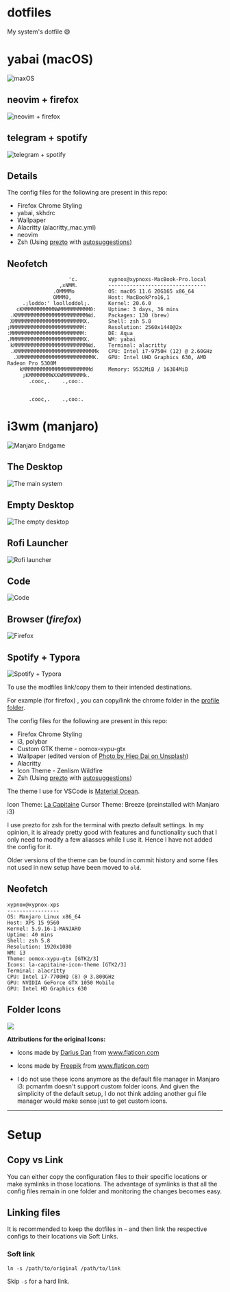 # dotfiles

My system's dotfile :smile:

# yabai (macOS)

![maxOS](https://i.imgur.com/0geuEDh.png)

## neovim + firefox

![neovim + firefox](https://i.imgur.com/iuC8R9m.png)

## telegram + spotify

![telegram + spotify](https://i.imgur.com/OZGQ0QS.png)


## Details

The config files for the following are present in this repo:

- Firefox Chrome Styling
- yabai, skhdrc
- Wallpaper
- Alacritty (alacritty_mac.yml)
- neovim
- Zsh (Using [prezto](https://github.com/sorin-ionescu/prezto) with [autosuggestions](https://github.com/sorin-ionescu/prezto/tree/master/modules/autosuggestions))

## Neofetch

```
                    'c.          xypnox@xypnoxs-MacBook-Pro.local
                 ,xNMM.          --------------------------------
               .OMMMMo           OS: macOS 11.6 20G165 x86_64
               OMMM0,            Host: MacBookPro16,1
     .;loddo:' loolloddol;.      Kernel: 20.6.0
   cKMMMMMMMMMMNWMMMMMMMMMM0:    Uptime: 3 days, 36 mins
 .KMMMMMMMMMMMMMMMMMMMMMMMWd.    Packages: 130 (brew)
 XMMMMMMMMMMMMMMMMMMMMMMMX.      Shell: zsh 5.8
;MMMMMMMMMMMMMMMMMMMMMMMM:       Resolution: 2560x1440@2x
:MMMMMMMMMMMMMMMMMMMMMMMM:       DE: Aqua
.MMMMMMMMMMMMMMMMMMMMMMMMX.      WM: yabai
 kMMMMMMMMMMMMMMMMMMMMMMMMWd.    Terminal: alacritty
 .XMMMMMMMMMMMMMMMMMMMMMMMMMMk   CPU: Intel i7-9750H (12) @ 2.60GHz
  .XMMMMMMMMMMMMMMMMMMMMMMMMK.   GPU: Intel UHD Graphics 630, AMD Radeon Pro 5300M
    kMMMMMMMMMMMMMMMMMMMMMMd     Memory: 9532MiB / 16384MiB
     ;KMMMMMMMWXXWMMMMMMMk.
       .cooc,.    .,coo:.


       .cooc,.    .,coo:.
```

# i3wm (manjaro)

![Manjaro Endgame](https://i.imgur.com/x6n6qk7.png)

## The Desktop

![The main system](https://i.imgur.com/PYuKtjB.png)

## Empty Desktop

![The empty desktop](https://i.imgur.com/VOVdNBc.png)

## Rofi Launcher

![Rofi launcher](https://i.imgur.com/0qVZlIz.png)

## Code

![Code](https://i.imgur.com/I4pmkld.png)

## Browser (_firefox_)

![Firefox](https://i.imgur.com/WNh5831.png)

## Spotify + Typora

![Spotify + Typora](https://i.imgur.com/3Qrqo9r.png)

To use the modfiles link/copy them to their intended destinations.

For example (for firefox) , you can copy/link the chrome folder in the [profile folder](https://support.mozilla.org/en-US/kb/profiles-where-firefox-stores-user-data).

The config files for the following are present in this repo:

- Firefox Chrome Styling
- i3, polybar
- Custom GTK theme - oomox-xypu-gtx
- Wallpaper (edited version of [Photo by Hiep Dai on Unsplash](https://unsplash.com/photos/Z0aBm6359Oo))
- Alacritty
- Icon Theme - Zenlism Wildfire
- Zsh (Using [prezto](https://github.com/sorin-ionescu/prezto) with [autosuggestions](https://github.com/sorin-ionescu/prezto/tree/master/modules/autosuggestions))

The theme I use for VSCode is [Material Ocean](https://marketplace.visualstudio.com/items?itemName=Equinusocio.vsc-material-theme).

Icon Theme: [La Capitaine](https://github.com/keeferrourke/la-capitaine-icon-theme)
Cursor Theme: Breeze (preinstalled with Manjaro i3)

I use prezto for zsh for the terminal with prezto default settings. In my opinion, it is already pretty good with features and functionality such that I only need to modify a few aliasses while I use it. Hence I have not added the config for it.

Older versions of the theme can be found in commit history and some files not used in new setup have been moved to `old`.

## Neofetch

```
xypnox@xypnox-xps
-----------------
OS: Manjaro Linux x86_64
Host: XPS 15 9560
Kernel: 5.9.16-1-MANJARO
Uptime: 40 mins
Shell: zsh 5.8
Resolution: 1920x1080
WM: i3
Theme: oomox-xypu-gtx [GTK2/3]
Icons: la-capitaine-icon-theme [GTK2/3]
Terminal: alacritty
CPU: Intel i7-7700HQ (8) @ 3.800GHz
GPU: NVIDIA GeForce GTX 1050 Mobile
GPU: Intel HD Graphics 630
```

## Folder Icons

![](https://i.imgur.com/unlPAjh.png)

**Attributions for the original Icons:**

- Icons made by <a href="https://www.flaticon.com/authors/darius-dan" title="Darius Dan">Darius Dan</a> from <a href="https://www.flaticon.com/" title="Flaticon">www.flaticon.com</a>
- Icons made by <a href="https://www.flaticon.com/authors/freepik" title="Freepik">Freepik</a> from <a href="https://www.flaticon.com/" title="Flaticon">www.flaticon.com</a>

- I do not use these icons anymore as the default file manager in Manjaro i3: pcmanfm doesn't support custom folder icons. And given the simplicity of the default setup, I do not think adding another gui file manager would make sense just to get custom icons.

---

# Setup

## Copy vs Link

You can either copy the configuration files to their specific locations or make symlinks in those locations. The advantage of symlinks is that all the config files remain in one folder and monitoring the changes becomes easy.

## Linking files

It is recommended to keep the dotfiles in `~` and then link the respective configs to their locations via Soft Links.

### Soft link

`ln -s /path/to/original /path/to/link`

Skip `-s` for a hard link.
